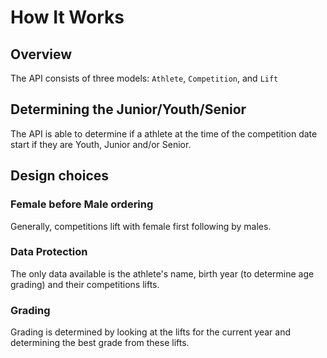 # How It Works

## Overview

The API consists of three models: `Athlete`, `Competition`, and `Lift`

## Determining the Junior/Youth/Senior

The API is able to determine if a athlete at the time of the competition date start if they are Youth, Junior and/or Senior.

## Design choices

### Female before Male ordering

Generally, competitions lift with female first following by males.

### Data Protection

The only data available is the athlete's name, birth year (to determine age grading) and their competitions lifts.

### Grading

Grading is determined by looking at the lifts for the current year and determining the best grade from these lifts.
